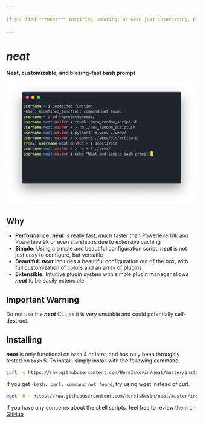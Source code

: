 ```yaml
---

If you find ***neat*** inspiring, amazing, or even just interesting, please give it a ⭐️ to help the project grow. Feedback is always welcome through issues, though please remember to be polite.

---
```


# *neat*

**Neat, customizable, and blazing-fast bash prompt**

<div align="center">
    <img src="./screenshot.png" alt="Screenshot and demo of neat">
</div>

## Why

- **Performance:** ***neat*** is really fast, much faster than Powerlevel10k and Powerlevel9k or even starship.rs due to extensive caching
- **Simple:** Using a simple and beautiful configuration script, ***neat*** is not just easy to configure, but versatile
- **Beautiful:** ***neat*** includes a beautiful configuration out of the box, with full customization of colors and an array of plugins
- **Extensible:** Intuitive plugin system with simple plugin manager allows ***neat*** to be easily extensible

## Important Warning

Do not use the ***neat*** CLI, as it is very unstable and could potentially self-destruct.

## Installing

***neat*** is only functional on `bash` 4 or later, and has only been throughly tested on `bash` 5. To install, simply install with the following command.

```bash
curl -s https://raw.githubusercontent.com/HereIsKevin/neat/master/install.sh | bash
```

If you get `-bash: curl: command not found`, try using wget instead of curl.

```bash
wget -O - https://raw.githubusercontent.com/HereIsKevin/neat/master/install.sh | bash
```

If you have any concerns about the shell scripts, feel free to review them on [GitHub](https://github.com/HereIsKevin/neat)
